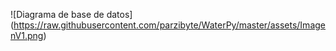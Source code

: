 ![Diagrama de base de datos]
(https://raw.githubusercontent.com/parzibyte/WaterPy/master/assets/ImagenV1.png)
